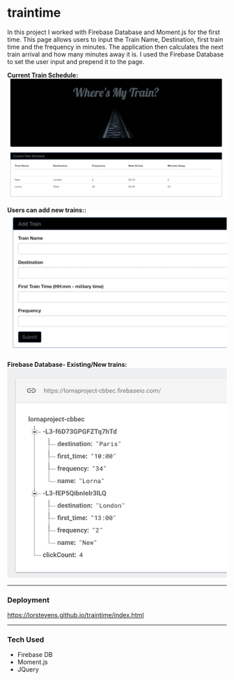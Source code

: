 # traintime

In this project I worked with Firebase Database and Moment.js for the first time. 
This page allows users to input the Train Name, Destination, first train time and the frequency in minutes. The application then calculates the next train arrival and how many minutes away it is. 
I used the Firebase Database to set the user input and prepend it to the page. 

**Current Train Schedule:**
![Alt text](./assets/images/screenshot2.png?raw=true "Optional Title")


**Users can add new trains::**
![Alt text](./assets/images/screenshot3.png?raw=true "Optional Title")

**Firebase Database- Existing/New trains:**
![Alt text](./assets/images/screenshot1.png?raw=true "Optional Title")

- - - -

 ### Deployment ###
https://lorstevens.github.io/traintime/index.html

 - - - -

 ### Tech Used ###
 * Firebase DB
 * Moment.js
 * JQuery


